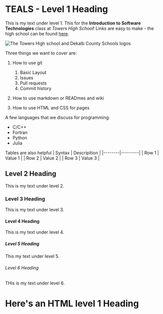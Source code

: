 # TEALS - Level 1 Heading 

This is my text under level 1. This for the **Introduction to Software Technologies** class at *Towers High School*!  Links are easy to make - the high school can be found [here](https://www.towershs.dekalb.k12.ga.us/).

![The Towers High school and Dekalb County Schools logos](https://www.towershs.dekalb.k12.ga.us/sysimages/logo.png)

Three things we want to cover are:
1. How to use git
    1. Basic Layout
    2. Issues
    3. Pull requests
    4. Commit history
    
2. How to use markdown or READmes and wiki
3. How to use HTML and CSS for pages

A few languages that we discuss for programming: 

- C/C++
- Fortran
- Python
- Julia

Tables are also helpful
| Syntax | Descripition |
|--------|---------|
| Row 1 | Value 1 |
| Row 2 | Value 2 |
| Row 3 | Value 3 |


## Level 2 Heading

This is my text under level 2.

### Level 3 Heading

This is my text under level 3.

#### Level 4 Heading

This is my text under level 4.

##### Level 5 Heading

This my text under level 5.

###### Level 6 Heading

THis is my text under level 6.

<H1>Here's an HTML level 1 Heading </H1>
